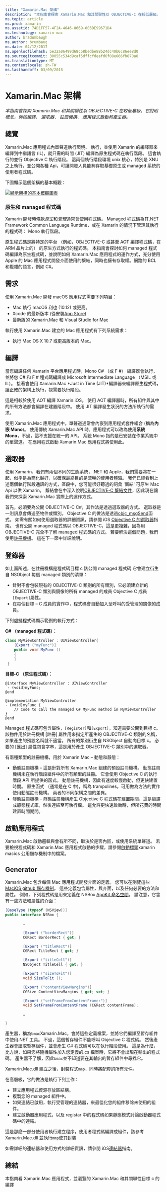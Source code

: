 ```yaml
---
title: "Xamarin.Mac 架構"
description: "本指南會探索 Xamarin.Mac 和其關聯性以 OBJECTIVE-C 在較低層級。 它說明概念，例如編譯、 選取器、 註冊機構、 應用程式啟動和產生器。"
ms.topic: article
ms.prod: xamarin
ms.assetid: 74D1FF57-4F2A-4646-8669-003DE99671D4
ms.technology: xamarin-mac
author: bradumbaugh
ms.author: brumbaug
ms.date: 04/12/2017
ms.openlocfilehash: 5e32a06499d68c58bedbe88b24dc40b6c86ee8d0
ms.sourcegitcommit: 30055c534d9caf5dffcfdeafd6f08e666fb870a8
ms.translationtype: MT
ms.contentlocale: zh-TW
ms.lasthandoff: 03/09/2018
---
```

# <a name="xamarinmac-architecture"></a>Xamarin.Mac 架構

_本指南會探索 Xamarin.Mac 和其關聯性以 OBJECTIVE-C 在較低層級。它說明概念，例如編譯、 選取器、 註冊機構、 應用程式啟動和產生器。_

## <a name="overview"></a>總覽

Xamarin.Mac 應用程式內單聲道執行環境、 執行，並使用 Xamarin 的編譯器來編譯到中繼語言 (IL)，就只需的時間 (JIT) 編譯為原生程式碼在執行階段。 這會執行的並行 Objective C 執行階段。 這兩個執行階段環境 unix 核心，特別是 XNU 之上執行，並公開各種 Api，可讓開發人員能夠存取基礎原生或 managed 系統的使用者程式碼。

下圖顯示這個架構的基本概觀：

[![顯示架構的基本概觀圖表](architecture-images/mac-arch.png "顯示架構的基本概觀圖表")](architecture-images/mac-arch-large.png#lightbox)

### <a name="native-and-managed-code"></a>原生和 managed 程式碼

Xamarin 開發時條款*原生*和*管理*通常會使用程式碼。 Managed 程式碼為其.NET Framework Common Language Runtime，或在 Xamarin 的情況下管理其執行的程式碼： Mono 執行階段。

原生程式碼是將特定的平台 （例如，OBJECTIVE-C 或甚至 AOT 編譯程式碼，在 ARM 晶片上的） 的原生方式執行的程式碼。 本指南會探討如何 managed 程式碼編譯為原生程式碼，並說明如何 Xamarin.Mac 應用程式的運作方式，充分使用 Apple 的 Mac 應用程式開發介面使用的繫結，同時也擁有存取權。網路的 BCL 和複雜的語言，例如 C#。

## <a name="requirements"></a>需求

使用 Xamarin.Mac 開發 macOS 應用程式需要下列項目：

- Mac 執行 macOS 利也 (10.12) 或更高。
- Xcode 的最新版本 (從安裝[App Store](https://itunes.apple.com/us/app/xcode/id497799835?mt=12))
- 最新版的 Xamarin.Mac 和 Visual Studio for Mac

執行使用 Xamarin.Mac 建立的 Mac 應用程式有下列系統需求：

- 執行 Mac OS X 10.7 或更高版本的 Mac。

## <a name="compilation"></a>編譯

當您編譯任何 Xamarin 平台應用程式時，Mono C# （或 F #） 編譯器會執行，並將您 C# 和 F # 程式碼編譯成 Microsoft Intermediate Language （MSIL 或 IL）。 接著會使用 Xamarin.Mac *Just in Time (JIT)*編譯器來編譯原生程式碼，讓正確的架構上執行，視需要執行階段。

這是相較於使用 AOT 編譯 Xamarin.iOS。 使用 AOT 編譯器時，所有組件與其中的所有方法都會編譯在建置階段中。 使用 JIT 編譯發生狀況的方法所執行的需求。

使用 Xamarin.Mac 應用程式中，單聲道通常會內嵌到應用程式套件組合 (稱為**內嵌 Mono**)。 使用傳統 Xamarin.Mac API 時，應用程式可以改為使用**系統 Mono**，不過，這不支援在統一的 API。 系統 Mono 指的是已安裝在作業系統中的單聲道。 在應用程式啟動 Xamarin.Mac 應用程式將使用此。

## <a name="selectors"></a>選取器

使用 Xamarin，我們有兩個不同的生態系統，.NET 和 Apple，我們需要將在一起，似乎是為簡化越好，以確保最終目的是流暢的使用者體驗。 我們已經看到上述兩個執行階段通訊的方式，區段中，您可能很好聽過的詞彙 '繫結' 可原生 Mac Api 以供 Xamarin。 繫結會在中深入說明[OBJECTIVE-C 繫結文件](~/mac/platform/binding.md)，因此現在讓我們來探索 Xamarin.Mac 實際上的運作方式。

首先，必須要為公開 OBJECTIVE-C C#，其作法是透過選取器的方式。 選取器是一則訊息會傳送至物件或類別。 Objective C 的做法是透過[objc_msgSend](https://developer.apple.com/library/mac/documentation/Cocoa/Reference/ObjCRuntimeRef/index.html)函式。 如需有關如何使用選取器的詳細資訊，請參閱 iOS [Objective C 的選取器](~/ios/internals/objective-c-selectors.md)指南。 也有公開 managed 程式碼以 OBJECTIVE-C，這是更複雜，因為用 OBJECTIVE-C 完全不了解 managed 程式碼的方式。 若要解決這個問題，我們使用[註冊機構](~/mac/internals/registrar.md)。 這在下一節中詳細說明。

## <a name="registrar"></a>登錄器

如上面所述，在註冊機構是程式碼目標 c 該公開 managed 程式碼 它會建立衍生自 NSObject 每個 managed 類別的清單：

- 針對不會包裝現有的 OBJECTIVE-C 類別的所有類別，它必須建立新的 OBJECTIVE-C 類別與鏡像的所有 managed 的成員 Objective C 成員`[Export]`屬性。
- 在每個目標 – C 成員的實作中，程式碼會自動加入至呼叫的受管理的鏡像的成員。

下列虛擬程式碼顯示範例的執行方式：

**C# （managed 程式碼）：**

```csharp
class MyViewController : UIViewController{
    [Export ("myFunc")]
    public void MyFunc ()
    {
    }
 }
 ```

**目標-C （原生程式碼）：**

```objc
@interface MyViewController : UIViewController
 - (void)myFunc;
@end 

@implementation MyViewController
- (void)myFunc {
    // Code to call the managed C# MyFunc method in MyViewController
}
@end
```

Managed 程式碼可包含屬性，`[Register]`和`[Export]`，知道需要公開到目標 c。 該物件用於註冊機構 [註冊] 屬性用來指定所產生的 OBJECTIVE-C 類別的名稱，如果產生的預設名稱就不適當。 所有的類別衍生自 NSObject 自動向目標 c。 必要的 [匯出] 屬性包含字串，這是用於產生 OBJECTIVE-C 類別中的選取器。

有兩種類型的註冊機構，用於 Xamarin.Mac – 動態和靜態：

- 動態註冊機構 – 這是針對所有 Xamarin.Mac 組建的預設註冊機構。 動態註冊機構未在執行階段組件中的所有類型的註冊。 它會使用 Objective C 的執行階段 API 所提供的函式。 動態註冊機構，因此有速度較慢啟動，但更快建置時間。 原生函式 （通常是在 C 中)，稱為 trampolines，可用做為方法的實作使用動態註冊機構。 兩者的不同架構之間的差異。
- 靜態註冊機構 – 靜態註冊機構產生 Objective C 程式碼在建置期間，這是編譯成靜態程式庫，然後連結至可執行檔。 這允許更快速啟動時，但所花費的時間建置時間期間。

## <a name="application-launch"></a>啟動應用程式

Xamarin.Mac 啟動邏輯與會有所不同，取決於是否內嵌，或使用系統單聲道。 若要檢視程式碼和 Xamarin.Mac 應用程式啟動的步驟，請參閱[啟動標頭](https://github.com/xamarin/xamarin-macios/blob/master/runtime/xamarin/launch.h)xamarin macios 公用儲存機制中的檔案。

## <a name="generator"></a>Generator

Xamarin.Mac 包含每個 Mac 應用程式開發介面的定義。 您可以在瀏覽這些[MaciOS github 儲存機制](https://github.com/xamarin/xamarin-macios/tree/master/src)。 這些定義包含屬性，與介面，以及任何必要的方法和屬性。 例如，下列程式碼是用來定義在 NSBox [AppKit 命名空間](https://github.com/xamarin/xamarin-macios/blob/master/src/appkit.cs#L1465-L1526)。 請注意，它含有一些方法和屬性的介面：

```csharp
[BaseType (typeof (NSView))]
public interface NSBox {

        …

        [Export ("borderRect")]
        CGRect BorderRect { get; }

        [Export ("titleRect")]
        CGRect TitleRect { get; }

        [Export ("titleCell")]
        NSObject TitleCell { get; }

        [Export ("sizeToFit")]
        void SizeToFit ();

        [Export ("contentViewMargins")]
        CGSize ContentViewMargins { get; set; }

        [Export ("setFrameFromContentFrame:")]
        void SetFrameFromContentFrame (CGRect contentFrame);

        …

}
```

產生器，稱為`bmac`Xamarin.Mac，會將這些定義檔案，並將它們編譯至暫存組件中使用.NET 工具。 不過，這個暫存組件不能呼叫 Objective C 程式碼。 然後產生器會讀取暫存組件，並會產生 C# 程式碼可以在執行階段使用。 這是為什麼，比方說，如果您將隨機屬性加入您定義的.cs 檔案時，它將不會出現在輸出的程式碼。 產生器不了解，因此`bmac`並不知道要在其輸出的暫存組件中尋找它。

Xamarin.Mac.dll 建立之後，封裝程式`mmp`，同時將配套的所有元件。

在高層級，它的做法是執行下列工作：

- 建立應用程式資源存放區結構。
- 複製您的 managed 組件中。
- 如果連結已啟用，執行受管理的連結器，來最佳化您的組件移除未使用的組件。
- 建立啟動器應用程式，以及 registar 中的程式碼如果靜態模式討論啟動器程式碼中的連結。

這是那麼一部分使用者執行建立程序，使用者程式碼編譯成組件，該參考 Xamarin.Mac.dll 並執行`mmp`使其封裝

如需詳細的連結器和使用方式的詳細資訊，請參閱 iOS[連結器](~/ios/deploy-test/linker.md)指南。

## <a name="summary"></a>總結

本指南看 Xamarin.Mac 應用程式，並瀏覽的 Xamarin.Mac 和其關聯性目標 c 的編譯
